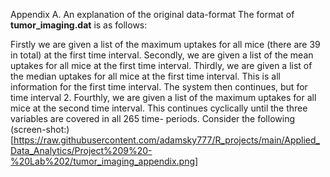 Appendix A. 
An explanation of the original data-format
The format of **tumor_imaging.dat** is as follows:

Firstly we are given a list of the maximum uptakes for all mice (there are 39 in total) at the first time interval.
Secondly, we are given a list of the mean uptakes for all mice at the first time interval.
Thirdly, we are given a list of the median uptakes for all mice at the first time interval.
This is all information for the first time interval. The system then continues, but for time interval 2.
Fourthly, we are given a list of the maximum uptakes for all mice at the second time interval.
This continues cyclically until the three variables are covered in all 265 time- periods.
Consider the following (screen-shot:) [https://raw.githubusercontent.com/adamsky777/R_projects/main/Applied_Data_Analytics/Project%209%20-%20Lab%202/tumor_imaging_appendix.png]
